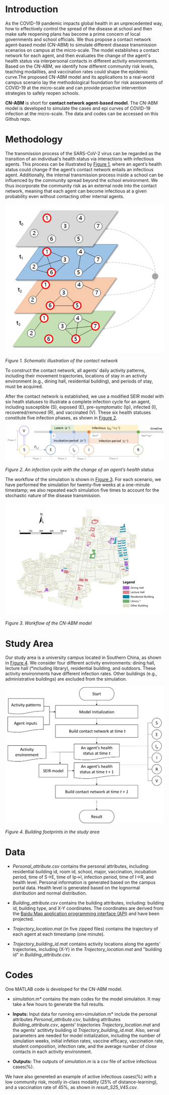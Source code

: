 ﻿# Introduction

As the COVID-19 pandemic impacts global health in an unprecedented way, how to effectively control the spread of the disease at school and then make safe reopening plans has become a prime concern of local governments and school officials. We thus propose a contact network agent-based model (CN-ABM) to simulate different disease transmission scenarios on campus at the micro-scale. The model establishes a contact network for each agent, and then evaluates the change of the agent's health status via interpersonal contacts in different activity environments. Based on the CN-ABM, we identify how different community risk levels, teaching modalities, and vaccination rates could shape the epidemic curve.The proposed CN-ABM model and its applications to a real-world campus scenario lay the methodological foundation for risk assessments of COVID-19 at the micro-scale and can provide proactive intervention strategies to safely reopen schools. 

**CN-ABM** is short for **contact network agent-based model**. The CN-ABM model is developed to simulate the cases and epi curves of COVID-19 infection at the micro-scale. The data and codes can be accessed on this Github repo.

# Methodology

The transmission process of the SARS-CoV-2 virus can be regarded as the transition of an individual's health status via interactions with infectious agents. This process can be illustrated by [Figure 1](https://github.com/xic19022/cnabm/blob/figures/Fig1_contact_network.png), where an agent’s health status could change if the agent’s contact network entails an infectious agent. Additionally, the internal transmission process inside a school can be influenced by the community spread beyond the school environment. We thus incorporate the community risk as an external node into the contact network, meaning that each agent can become infectious at a given probability even without contacting other internal agents.

![Figure 1](https://github.com/xic19022/cnabm/blob/figures/Fig1_contact_network.png)

<em>Figure 1. Schematic illustration of the contact network</em> 

To construct the contact network, all agents’ daily activity patterns, including their movement trajectories, locations of stay in an activity environment (e.g., dining hall, residential building), and periods of stay, must be acquired. 

After the contact network is established, we use a modified SEIR model with six heath statuses to illustrate a complete infection cycle for an agent, including susceptible (S), exposed (E), pre-symptomatic (Ip), infected (I), recovered/removed (R), and vaccinated (V). These six health statuses constitute five infection phases, as shown in [Figure 2](https://github.com/xic19022/cnabm/blob/figures/Fig2_SEIR.png).

![Figure 2](https://github.com/xic19022/cnabm/blob/figures/Fig2_SEIR.png)

<em>Figure 2. An infection cycle with the change of an agent’s health status</em>

The workflow of the simulation is shown in [Figure 3](https://github.com/xic19022/cnabm/blob/figures/Fig3_workflow.png). For each scenario, we have performed the simulation for twenty-five weeks at a one-minute timestamp; we also repeated each simulation five times to account for the stochastic nature of the disease transmission. 

![Figure 3](https://github.com/xic19022/cnabm/blob/figures/Fig3_workflow.png)

<em>Figure 3. Workflow of the CN-ABM model</em>

# Study Area

Our study area is a university campus located in Southern China, as shown in [Figure 4](https://github.com/xic19022/cnabm/blob/figures/Fig4_study_area.png). We consider four different activity environments: dining hall, lecture hall (\*including library), residential building, and outdoors. These activity environments have different infection rates. Other buildings (e.g., administrative buildings) are excluded from the simulation.

![Figure 4](https://github.com/xic19022/cnabm/blob/figures/Fig4_study_area.png)

<em>Figure 4. Building footprints in the study area</em>

# Data

* <em>Personal_attribute.csv</em> contains the personal attributes, including: residential building id, room id, school, major, vaccination, incubation period, time of S→E, time of Ip→I, infection period, time of I→R, and health level. Personal information is generated based on the campus portal data. Health level is generated based on the lognormal distribution and normal distribution.

* <em>Building_attribute.csv</em> contains the building attributes, including: building id, building type, and X-Y coordinates. The coordinates are derived from the [Baidu Map application programming interface (API)](https://lbsyun.baidu.com/) and have been projected.

* <em>Trajectory_location.mat</em> (in five zipped files) contains the trajectory of each agent at each timestamp (one minute).

* <em>Trajectory_building_id.mat</em> contains activity locations along the agents' trajectories, including (X-Y) in the <em>Trajectory_location.mat</em> and "building id" in <em>Building_attribute.csv</em>.

# Codes

One MATLAB code is developed for the CN-ABM model.

* <em>simulation.m*</em> contains the main codes for the model simulation. It may take a few hours to generate the full results.

* **Inputs:** Input data for running em>simulation.m*</em> include the personal attributes <em>Personal_attribute.csv</em>, building attributes <em>Building_attribute.csv</em>, agents' trajectories <em>Trajectory_location.mat</em> and the agents' actitivty building id <em>Trajectory_building_id.mat</em>. Also, serval parameters are needed for model initialization, including the number of simulation weeks, initial infetion rates, vaccine efficacy, vaccination rate, student composition, infection rate, and the average number of close contacts in each activity environment.

* **Outputs:** The outputs of <em>simulation.m</em> is a csv file of active infectious cases(%).

We have also genereted an example of active infectious cases(%) with a low community risk, mostly in-class modality (25% of distance-learning), and a vaccination rate of 45%, as shown in <em>result_S25_V45.csv</em>.
